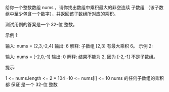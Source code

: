 给你一个整数数组 nums ，请你找出数组中乘积最大的非空连续
子数组
（该子数组中至少包含一个数字），并返回该子数组所对应的乘积。

测试用例的答案是一个 32-位 整数。

示例 1:

输入: nums = [2,3,-2,4]
输出: 6
解释: 子数组 [2,3] 有最大乘积 6。
示例 2:

输入: nums = [-2,0,-1]
输出: 0
解释: 结果不能为 2, 因为 [-2,-1] 不是子数组。

提示:

1 <= nums.length <= 2 \* 104
-10 <= nums[i] <= 10
nums 的任何子数组的乘积都 保证 是一个 32-位 整数
